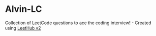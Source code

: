 # Alvin-LC
Collection of LeetCode questions to ace the coding interview! - Created using [LeetHub v2](https://github.com/arunbhardwaj/LeetHub-2.0)

